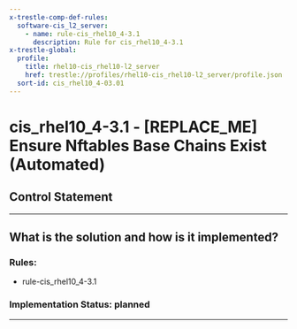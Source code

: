 ```yaml
---
x-trestle-comp-def-rules:
  software-cis_l2_server:
    - name: rule-cis_rhel10_4-3.1
      description: Rule for cis_rhel10_4-3.1
x-trestle-global:
  profile:
    title: rhel10-cis_rhel10-l2_server
    href: trestle://profiles/rhel10-cis_rhel10-l2_server/profile.json
  sort-id: cis_rhel10_4-03.01
---
```


# cis_rhel10_4-3.1 - \[REPLACE_ME\] Ensure Nftables Base Chains Exist (Automated)

## Control Statement

______________________________________________________________________

## What is the solution and how is it implemented?

<!-- For implementation status enter one of: implemented, partial, planned, alternative, not-applicable -->

<!-- Note that the list of rules under ### Rules: is read-only and changes will not be captured after assembly to JSON -->

<!-- Add control implementation description here for control: cis_rhel10_4-3.1 -->

### Rules:

  - rule-cis_rhel10_4-3.1

### Implementation Status: planned

______________________________________________________________________
